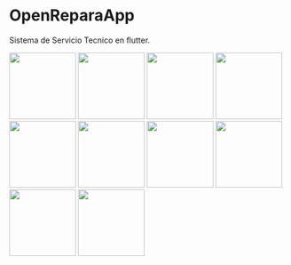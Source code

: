 # OpenReparaApp
 Sistema de Servicio Tecnico en flutter.

<img src="https://imgur.com/hs4m618.png" width="120">
<img src="https://imgur.com/50wks0p.png" width="120">
<img src="https://imgur.com/X0Psp9R.png" width="120">
<img src="https://imgur.com/vKGFHVV.png" width="120">
<img src="https://imgur.com/OrXnLtc.png" width="120">
<img src="https://imgur.com/Hqj4Llg.png" width="120">
<img src="https://imgur.com/vcx4JXn.png" width="120">
<img src="https://imgur.com/cGc8zcg.png" width="120">
<img src="https://imgur.com/x3iolo4.png" width="120">
<img src="https://imgur.com/vQ0dIgf.png" width="120">